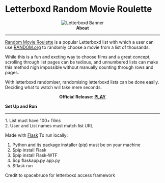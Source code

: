 # Letterboxd Random Movie Roulette
<center><img src="https://a.ltrbxd.com/logos/letterboxd-logo-h-neg-rgb-1000px.png" alt="Letterboxd Banner"></center>
<head><center><b>About</b> </center></head>
<hr>
<p><a href="https://letterboxd.com/tobiasandersen2/list/random-movie-roulette/">Random Movie Roulette</a> is a popular Letterboxd list with which a user can use <a href="random.org">RANDOM.org</a> to randomly choose a movie from a list of thousands.</p>

While this is a fun and excting way to choose films and a great concept, scrolling through list pages can be tedious, and unnumbered lists can make this method nigh impossible without manually counting through rows and pages. 

With letterboxd randomiser, randomising letterboxd lists can be done easily. Deciding what to watch will take mere seconds. 

<p><center><b>Official Release: <a href="https://randommovieroulette.herokuapp.com">PLAY</a></b></center></p>

<b>Set Up and Run</b>
<hr>
1. List must have 100+ films<br>
2. User and List names must match list URL

Made with <a href="https://github.com/pallets/flask">Flask</a>
To run locally:
1. Python and its package installer (pip) must be on your machine
2. $pip install Flask
3. $pip install Flask-WTF
4. $cp flaskapp.py app.py
5. $flask run

<p>Credit to spacebruce for letterboxd access framework</p>
